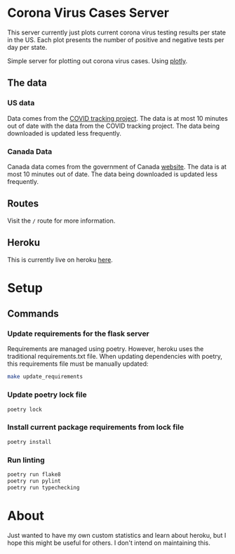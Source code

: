 # Corona Virus Cases Server
This server currently just plots current corona virus testing results per state
in the US. Each plot presents the number of positive and negative tests per day
per state.


Simple server for plotting out corona virus cases.
Using [plotly](https://plotly.com/python/plotly-express).

## The data

### US data
Data comes from the [COVID tracking project](https://covidtracking.com/).
The data is at most 10 minutes out of date with the data from the
COVID tracking project. The data being downloaded is updated less frequently.

### Canada Data
Canada data comes from the government of 
Canada [website](https://www.canada.ca/en/public-health/services/diseases/2019-novel-coronavirus-infection.html).
The data is at most 10 minutes out of date. The data being downloaded is updated less frequently.




## Routes
Visit the `/` route for more information.

## Heroku
This is currently live on heroku [here](http://jrm-corona-flask.herokuapp.com).


# Setup
## Commands

### Update requirements for the flask server
Requirements are managed using poetry. However, heroku uses the traditional requirements.txt file. When updating dependencies with poetry, this requirements file must be manually updated:
```bash
make update_requirements
```

### Update poetry lock file
```bash
poetry lock
```


### Install current package requirements from lock file
```bash
poetry install
```

### Run linting
```bash
poetry run flake8
poetry run pylint
poetry run typechecking
```


# About
Just wanted to have my own custom statistics and learn about heroku, but I hope
this might be useful for others. I don't intend on maintaining this.
